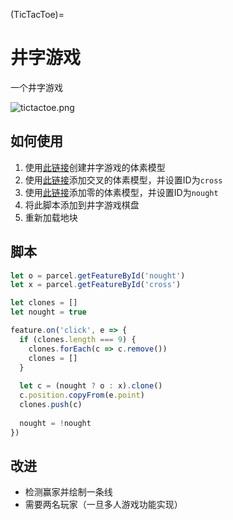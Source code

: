 (TicTacToe)=
# 井字游戏

一个井字游戏

![tictactoe.png](https://wiki.cryptovoxels.com/tictactoe.png)

## 如何使用

1. 使用[此链接](https://cdn.discordapp.com/attachments/573736707984457738/733838799150514276/ttt-board.vox)创建井字游戏的体素模型
2. 使用[此链接](https://cdn.discordapp.com/attachments/573736707984457738/733842407073775616/cross.vox)添加交叉的体素模型，并设置ID为`cross`
3. 使用[此链接](https://cdn.discordapp.com/attachments/573736707984457738/733842416276340798/nought.vox)添加零的体素模型，并设置ID为`nought`
3. 将此脚本添加到井字游戏棋盘
4. 重新加载地块

## 脚本

```js
let o = parcel.getFeatureById('nought')
let x = parcel.getFeatureById('cross')

let clones = []
let nought = true

feature.on('click', e => {
  if (clones.length === 9) {
    clones.forEach(c => c.remove())
    clones = []
  }
  
  let c = (nought ? o : x).clone()
  c.position.copyFrom(e.point)
  clones.push(c)
  
  nought = !nought
})
```

## 改进

* 检测赢家并绘制一条线
* 需要两名玩家（一旦多人游戏功能实现）